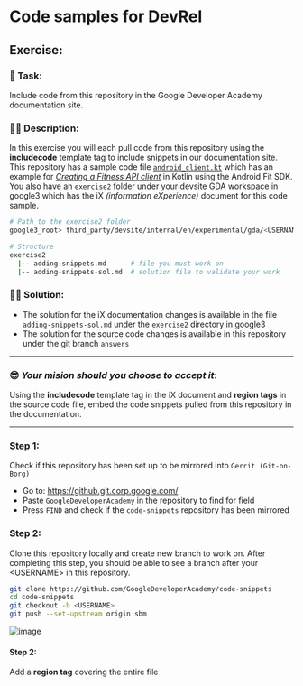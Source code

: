 # Code samples for DevRel

## Exercise: 
### 🤖 Task: 
Include code from this repository in the Google Developer Academy documentation site.

### 🤹‍♂️ Description: 
In this exercise you will each pull code from this repository using the **includecode** template tag to include snippets in our documentation site. This repository has a sample code file [`android_client.kt`](/android_client.kt) which has an example for _[Creating a Fitness API client](https://developers.google.com/fit/android/api-client-example)_ in Kotlin using the Android Fit SDK. You also have an `exercise2` folder under your devsite GDA workspace in google3 which has the iX _(information eXperience)_ document for this code sample. 

```sh
# Path to the exercise2 folder
google3_root> third_party/devsite/internal/en/experimental/gda/<USERNAME>

# Structure
exercise2
  |-- adding-snippets.md      # file you must work on
  |-- adding-snippets-sol.md  # solution file to validate your work
```

### 🧞‍♂️ Solution:

- The solution for the iX documentation changes is available in the file `adding-snippets-sol.md` under the `exercise2` directory in google3
- The solution for the source code changes is available in this repository under the git branch `answers`

---

### 😎 _Your mision should you choose to accept it_:

Using the **includecode** template tag in the iX document and **region tags** in the source code file, embed the code snippets pulled from this repository in the documentation.

---

### Step 1:
Check if this repository has been set up to be mirrored into `Gerrit (Git-on-Borg)`
- Go to: https://github.git.corp.google.com/
- Paste `GoogleDeveloperAcademy` in the repository to find for field
- Press `FIND` and check if the `code-snippets` repository has been mirrored

### Step 2:
Clone this repository locally and create new branch to work on. After completing this step, you should be able to see a branch after your \<USERNAME\> in this repository.
```sh
git clone https://github.com/GoogleDeveloperAcademy/code-snippets
cd code-snippets
git checkout -b <USERNAME>
git push --set-upstream origin sbm
```
![image](https://user-images.githubusercontent.com/7249208/120732573-900ea100-c4b3-11eb-9237-4e93cbfaba6f.png)


#### Step 2:
Add a **region tag** covering the entire file
